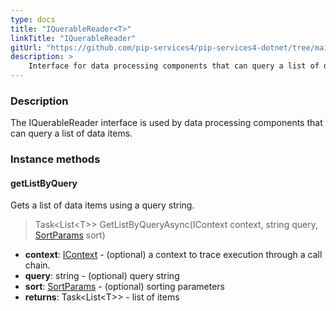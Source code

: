 ```yaml
---
type: docs
title: "IQuerableReader<T>"
linkTitle: "IQuerableReader"
gitUrl: "https://github.com/pip-services4/pip-services4-dotnet/tree/main/pip-services4-persistence-dotnet"
description: >
    Interface for data processing components that can query a list of data items.
---
```


### Description

The IQuerableReader interface is used by data processing components that can query a list of data items.

### Instance methods

#### getListByQuery
Gets a list of data items using a query string.

> Task\<List\<T\>\> GetListByQueryAsync(IContext context, string query, [SortParams](../../../data/query/sort_params) sort)

- **context**: [IContext](../../../components/context/icontext) - (optional) a context to trace execution through a call chain.
- **query**: string - (optional) query string
- **sort**: [SortParams](../../../data/query/sort_params) - (optional) sorting parameters
- **returns**: Task\<List\<T\>\> - list of items

